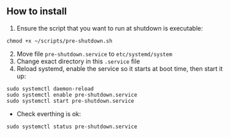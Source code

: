 ## How to install

1) Ensure the script that you want to run at shutdown is executable:
```
chmod +x ~/scripts/pre-shutdown.sh
```
2) Move file `pre-shutdown.service` to `etc/systemd/system`
3) Change exact directory in this `.service` file
4) Reload systemd, enable the service so it starts at boot time, then start it up:
```
sudo systemctl daemon-reload
sudo systemctl enable pre-shutdown.service
sudo systemctl start pre-shutdown.service
```

- Check everthing is ok:
```
sudo systemctl status pre-shutdown.service
```


